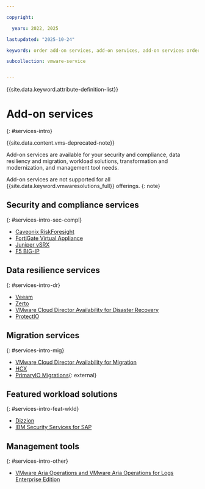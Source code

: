 ```yaml
---

copyright:

  years: 2022, 2025

lastupdated: "2025-10-24"

keywords: order add-on services, add-on services, add-on services order

subcollection: vmware-service


---
```


{{site.data.keyword.attribute-definition-list}}

# Add-on services
{: #services-intro}

{{site.data.content.vms-deprecated-note}}

Add-on services are available for your security and compliance, data resiliency and migration, workload solutions, transformation and modernization, and management tool needs.

Add-on services are not supported for all {{site.data.keyword.vmwaresolutions_full}} offerings.
{: note}

## Security and compliance services
{: #services-intro-sec-compl}

* [Caveonix RiskForesight](/docs/vmwaresolutions?topic=vmwaresolutions-caveonix_considerations)
* [FortiGate Virtual Appliance](/docs/vmwaresolutions?topic=vmwaresolutions-fortinetvm_considerations)
* [Juniper vSRX](/docs/vmwaresolutions?topic=vmwaresolutions-juniper-overview)
* [F5 BIG-IP](/docs/vmwaresolutions?topic=vmwaresolutions-f5_considerations)

## Data resilience services
{: #services-intro-dr}

* [Veeam](/docs/vmwaresolutions?topic=vmwaresolutions-veeamvm_overview)
* [Zerto](/docs/vmwaresolutions?topic=vmwaresolutions-addingzertodr)
* [VMware Cloud Director Availability for Disaster Recovery](/docs/vmware-service?topic=vmware-service-tenant-vcda-dr)
* [ProtectIO](/infrastructure/vmware-solutions/console/newserviceentry/ProtectIO/vcs)

## Migration services
{: #services-intro-mig}

* [VMware Cloud Director Availability for Migration](/docs/vmware-service?topic=vmware-service-tenant-vcda)
* [HCX](/docs/vmwaresolutions?topic=vmwaresolutions-hcx_considerations)
* [PrimaryIO Migrations](https://www.primaryio.com/#){: external}

## Featured workload solutions
{: #services-intro-feat-wkld}

* [Dizzion](/docs/vmwaresolutions?topic=vmwaresolutions-dizzion-overview)
* [IBM Security Services for SAP](/docs/vmwaresolutions?topic=vmwaresolutions-managing-ss-sap)

## Management tools
{: #services-intro-other}

* [VMware Aria Operations and VMware Aria Operations for Logs Enterprise Edition](/docs/vmwaresolutions?topic=vmwaresolutions-vrops_overview)
